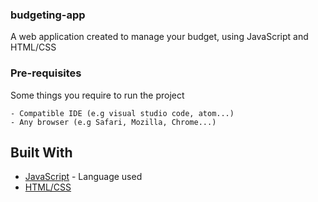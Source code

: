 ### budgeting-app
A web application created to manage your budget, using JavaScript and HTML/CSS


### Pre-requisites

Some things you require to run the project
```
- Compatible IDE (e.g visual studio code, atom...)
- Any browser (e.g Safari, Mozilla, Chrome...)
```



## Built With

* [JavaScript](https://devdocs.io/javascript/) - Language used
* [HTML/CSS]()
